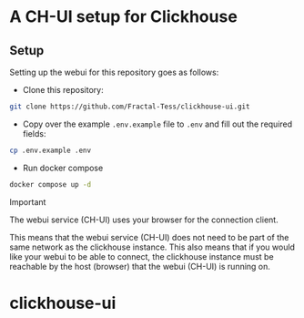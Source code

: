 # A CH-UI setup for Clickhouse


## Setup 

Setting up the webui for this repository goes as follows:

* Clone this repository:
```bash
git clone https://github.com/Fractal-Tess/clickhouse-ui.git
```

* Copy over the example `.env.example` file to `.env` and fill out the required fields:
```bash 
cp .env.example .env
```

* Run docker compose
```bash
docker compose up -d
```



> [!IMPORTANT]
> The webui service (CH-UI) uses your browser for the connection client.
>
> This means that the webui service (CH-UI) does not need to be part of the same network as the clickhouse instance.
> This also means that if you would like your webui to be able to connect, the clickhouse instance must be reachable by the host (browser) that the webui (CH-UI) is running on.
# clickhouse-ui
